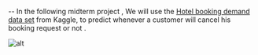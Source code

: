 -- In the following midterm project , We will use the [Hotel booking demand data set](https://www.kaggle.com/jessemostipak/hotel-booking-demand) from Kaggle, to predict whenever a customer will cancel his booking request or not .


![alt](https://i2.wp.com/clark.com/wp-content/uploads/2018/07/hotelbooking.jpg?fit=875%2C400&ssl=1)